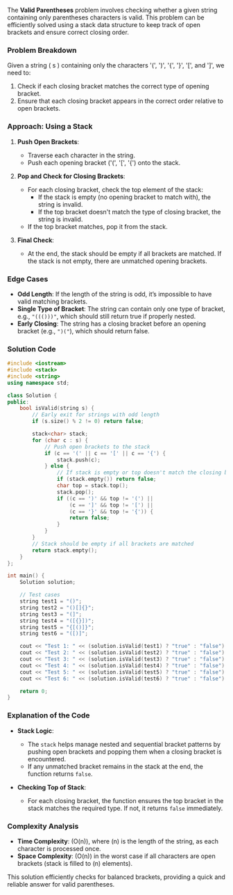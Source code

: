 The **Valid Parentheses** problem involves checking whether a given string containing only parentheses characters is valid. This problem can be efficiently solved using a stack data structure to keep track of open brackets and ensure correct closing order.

### Problem Breakdown

Given a string \( s \) containing only the characters '(', ')', '{', '}', '[', and ']', we need to:

1. Check if each closing bracket matches the correct type of opening bracket.
2. Ensure that each closing bracket appears in the correct order relative to open brackets.

### Approach: Using a Stack

1. **Push Open Brackets**:

   - Traverse each character in the string.
   - Push each opening bracket ('(', '[', '{') onto the stack.

2. **Pop and Check for Closing Brackets**:

   - For each closing bracket, check the top element of the stack:
     - If the stack is empty (no opening bracket to match with), the string is invalid.
     - If the top bracket doesn't match the type of closing bracket, the string is invalid.
   - If the top bracket matches, pop it from the stack.

3. **Final Check**:
   - At the end, the stack should be empty if all brackets are matched. If the stack is not empty, there are unmatched opening brackets.

### Edge Cases

- **Odd Length**: If the length of the string is odd, it’s impossible to have valid matching brackets.
- **Single Type of Bracket**: The string can contain only one type of bracket, e.g., `"((()))"`, which should still return true if properly nested.
- **Early Closing**: The string has a closing bracket before an opening bracket (e.g., `")("`), which should return false.

### Solution Code

```cpp
#include <iostream>
#include <stack>
#include <string>
using namespace std;

class Solution {
public:
    bool isValid(string s) {
        // Early exit for strings with odd length
        if (s.size() % 2 != 0) return false;

        stack<char> stack;
        for (char c : s) {
            // Push open brackets to the stack
            if (c == '(' || c == '[' || c == '{') {
                stack.push(c);
            } else {
                // If stack is empty or top doesn't match the closing bracket, return false
                if (stack.empty()) return false;
                char top = stack.top();
                stack.pop();
                if ((c == ')' && top != '(') ||
                    (c == ']' && top != '[') ||
                    (c == '}' && top != '{')) {
                    return false;
                }
            }
        }
        // Stack should be empty if all brackets are matched
        return stack.empty();
    }
};

int main() {
    Solution solution;

    // Test cases
    string test1 = "()";
    string test2 = "()[]{}";
    string test3 = "(]";
    string test4 = "([{}])";
    string test5 = "{[()]}";
    string test6 = "([)]";

    cout << "Test 1: " << (solution.isValid(test1) ? "true" : "false") << endl; // Expected: true
    cout << "Test 2: " << (solution.isValid(test2) ? "true" : "false") << endl; // Expected: true
    cout << "Test 3: " << (solution.isValid(test3) ? "true" : "false") << endl; // Expected: false
    cout << "Test 4: " << (solution.isValid(test4) ? "true" : "false") << endl; // Expected: true
    cout << "Test 5: " << (solution.isValid(test5) ? "true" : "false") << endl; // Expected: true
    cout << "Test 6: " << (solution.isValid(test6) ? "true" : "false") << endl; // Expected: false

    return 0;
}
```

### Explanation of the Code

- **Stack Logic**:

  - The `stack` helps manage nested and sequential bracket patterns by pushing open brackets and popping them when a closing bracket is encountered.
  - If any unmatched bracket remains in the stack at the end, the function returns `false`.

- **Checking Top of Stack**:
  - For each closing bracket, the function ensures the top bracket in the stack matches the required type. If not, it returns `false` immediately.

### Complexity Analysis

- **Time Complexity**: \(O(n)\), where \(n\) is the length of the string, as each character is processed once.
- **Space Complexity**: \(O(n)\) in the worst case if all characters are open brackets (stack is filled to \(n\) elements).

This solution efficiently checks for balanced brackets, providing a quick and reliable answer for valid parentheses.
